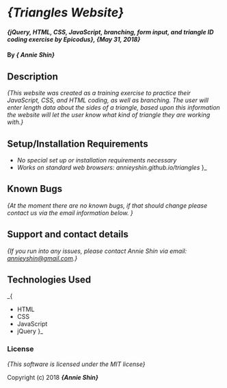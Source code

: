 # _{Triangles Website}_

#### _{jQuery, HTML, CSS, JavaScript, branching, form input, and triangle ID coding exercise by Epicodus}, {May 31, 2018}_

#### By _**{ Annie Shin}**_

## Description

_{This website was created as a training exercise to practice their JavaScript, CSS, and HTML coding, as well as branching. The user will enter length data about the sides of a triangle, based upon this information the website will let the user know what kind of triangle they are working with.}_

## Setup/Installation Requirements

* _No special set up or installation requirements necessary_
* _Works on standard web browsers: annieyshin.github.io/triangles_
}_

## Known Bugs

_{At the moment there are no known bugs, if that should change please contact us via the email information below. }_

## Support and contact details

_{If you run into any issues, please contact Annie Shin via email:
annieyshin@gmail.com.}_

## Technologies Used

_{
* HTML
* CSS
* JavaScript
* jQuery
}_

### License

*{This software is licensed under the MIT license}*

Copyright (c) 2018 **_{Annie Shin}_**
